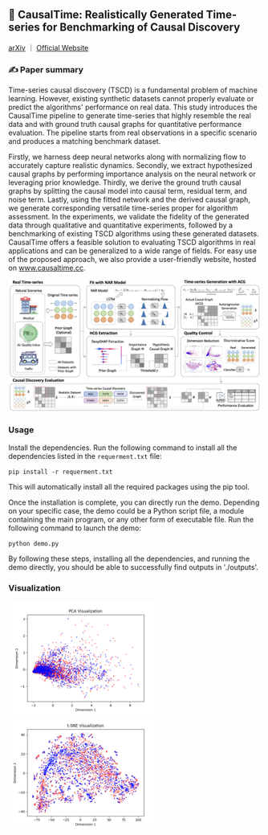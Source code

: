 ## 🍺 CausalTime: Realistically Generated Time-series for Benchmarking of Causal Discovery


[arXiv](https://arxiv.org/abs/XXX) ｜ [Official Website](https://www.causaltime.cc/)


### ✍️ Paper summary

Time-series causal discovery (TSCD) is a fundamental problem of machine learning. However, existing synthetic datasets cannot properly evaluate or predict the algorithms' performance on real data. This study introduces the CausalTime pipeline to generate time-series that highly resemble the real data and with ground truth causal graphs for quantitative performance evaluation. The pipeline starts from real observations in a specific scenario and produces a matching benchmark dataset. 

Firstly, we harness deep neural networks along with normalizing flow to accurately capture realistic dynamics. Secondly, we extract hypothesized causal graphs by performing importance analysis on the neural network or leveraging prior knowledge. Thirdly, we derive the ground truth causal graphs by splitting the causal model into causal term, residual term, and noise term. Lastly, using the fitted network and the derived causal graph, we generate corresponding versatile time-series proper for algorithm assessment. In the experiments, we validate the fidelity of the generated data through qualitative and quantitative experiments, followed by a benchmarking of existing TSCD algorithms using these generated datasets. CausalTime offers a feasible solution to evaluating TSCD algorithms in real applications and can be generalized to a wide range of fields. For easy use of the proposed approach, we also provide a user-friendly website, hosted on www.causaltime.cc.

<center><img src="../CausalTime/figures/arch.png" width="800px"></center>

### Usage

Install the dependencies. Run the following command to install all the dependencies listed in the `requerment.txt` file:

```shell
pip install -r requerment.txt
```

This will automatically install all the required packages using the pip tool.

Once the installation is complete, you can directly run the demo. Depending on your specific case, the demo could be a Python script file, a module containing the main program, or any other form of executable file. Run the following command to launch the demo:

```shell
python demo.py
```

By following these steps, installing all the dependencies, and running the demo directly, you should be able to successfully find outputs in './outputs'.

### Visualization

<img src="../CausalTime/figures/pca.png" width="300"><img src="../CausalTime/figures/tsne.png" width="300">
